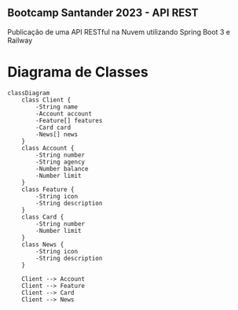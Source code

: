 ## Bootcamp Santander 2023  - API REST
Publicação de uma API RESTful na Nuvem utilizando Spring Boot 3 e Railway

# Diagrama de Classes

```mermaid
classDiagram
    class Client {
        -String name
        -Account account
        -Feature[] features
        -Card card
        -News[] news
    }
    class Account {
        -String number
        -String agency
        -Number balance
        -Number limit
    }
    class Feature {
        -String icon
        -String description
    }
    class Card {
        -String number
        -Number limit
    }
    class News {
        -String icon
        -String description
    }

    Client --> Account
    Client --> Feature
    Client --> Card
    Client --> News
```
